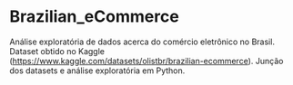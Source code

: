 # Brazilian_eCommerce
Análise exploratória de dados acerca do comércio eletrônico no Brasil. Dataset obtido no Kaggle (https://www.kaggle.com/datasets/olistbr/brazilian-ecommerce).
Junção dos datasets e análise exploratória em Python.
